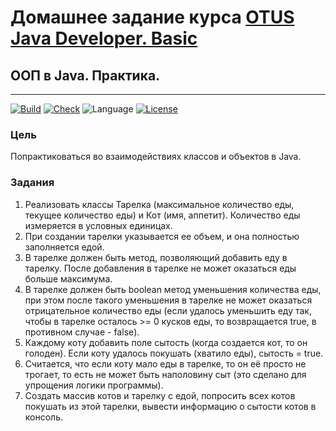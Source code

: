 # Домашнее задание курса [OTUS Java Developer. Basic](https://otus.ru/lessons/java-basic/)

## ООП в Java. Практика.

---
[![Build](https://github.com/alexey-sidorov-dev/otus-java-oop-practice/workflows/Build/badge.svg)](https://github.com/alexey-sidorov-dev/otus-java-oop-practice/actions)
[![Check](https://github.com/alexey-sidorov-dev/otus-java-oop-practice/workflows/Check/badge.svg)](https://github.com/alexey-sidorov-dev/otus-java-oop-practice/actions)
![Language](https://img.shields.io/github/languages/top/alexey-sidorov-dev/otus-java-oop-practice)
[![License](https://img.shields.io/github/license/alexey-sidorov-dev/otus-java-oop-practice)](https://github.com/alexey-sidorov-dev/otus-java-oop-practice/blob/master/LICENSE)

### Цель

Попрактиковаться во взаимодействиях классов и объектов в Java.

### Задания

1. Реализовать классы Тарелка (максимальное количество еды, текущее количество еды) и Кот (имя,
   аппетит). Количество еды измеряется в условных единицах.
2. При создании тарелки указывается ее объем, и она полностью заполняется едой.
3. В тарелке должен быть метод, позволяющий добавить еду в тарелку. После добавления в тарелке не
   может оказаться еды больше максимума.
4. В тарелке должен быть boolean метод уменьшения количества еды, при этом после такого уменьшения в
   тарелке не может оказаться отрицательное количество еды (если удалось уменьшить еду так, чтобы в
   тарелке осталось >= 0 кусков еды, то возвращается true, в противном случае - false).
5. Каждому коту добавить поле сытость (когда создается кот, то он голоден). Если коту удалось
   покушать (хватило еды), сытость = true.
6. Считается, что если коту мало еды в тарелке, то он её просто не трогает, то есть не может быть
   наполовину сыт (это сделано для упрощения логики программы).
7. Создать массив котов и тарелку с едой, попросить всех котов покушать из этой тарелки, вывести
   информацию о сытости котов в консоль.
